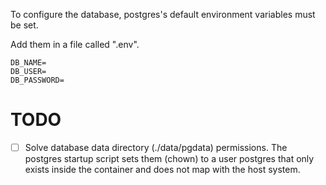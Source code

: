 To configure the database, postgres's default environment variables
must be set.

Add them in a file called ".env".

```
DB_NAME=
DB_USER=
DB_PASSWORD=
```

# TODO

- [ ] Solve database data directory (./data/pgdata) permissions.
The postgres startup script sets them (chown) to a user postgres that only exists inside the container and does not map with the host system.
